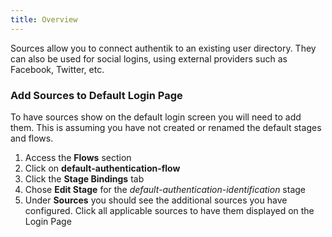 ```yaml
---
title: Overview
---
```


Sources allow you to connect authentik to an existing user directory. They can also be used for social logins, using external providers such as Facebook, Twitter, etc.

### Add Sources to Default Login Page

To have sources show on the default login screen you will need to add them. This is assuming you have not created or renamed the default stages and flows.
1. Access the **Flows** section
2. Click on **default-authentication-flow**
3. Click the **Stage Bindings** tab
4. Chose **Edit Stage** for the _default-authentication-identification_ stage
5. Under **Sources** you should see the additional sources you have configured.  Click all applicable sources to have them displayed on the Login Page
